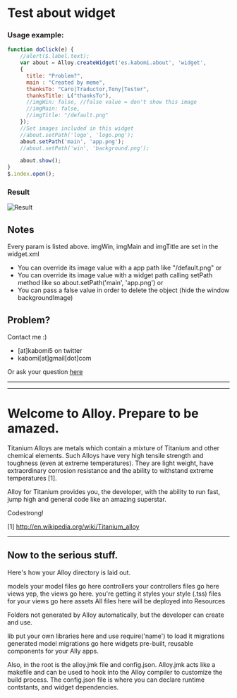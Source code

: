 Test about widget
=================

### Usage example:

```javascript
function doClick(e) {  
    //alert($.label.text);
    var about = Alloy.createWidget('es.kabomi.about', 'widget',
    {
      title: "Problem?",
      main : "Created by meme",
      thanksTo: "Caro|Traductor,Tony|Tester",
      thanksTitle: L("thanksTo"),
      //imgWin: false, //false value = don't show this image
      //imgMain: false,
      //imgTitle: "/default.png"
    });
    //Set images included in this widget
    //about.setPath('logo', 'logo.png');
    about.setPath('main', 'app.png');
    //about.setPath('win', 'background.png');

    about.show();
}
$.index.open();
```

### Result

![Result](https://raw.github.com/kabomi/Alloy-about-widget/master/app/assets/alloyAboutWidget.png)

## Notes

Every param is listed above.
imgWin, imgMain and imgTitle are set in the widget.xml
  * You can override its image value with a app path like "/default.png" or
  * You can override its image value with a widget path calling setPath method like so 
    about.setPath('main', 'app.png') or
  * You can pass a false value in order to delete the object (hide the window backgroundImage)


## Problem?

Contact me :) 
* [at]kabomi5 on twitter
* kabomi[at]gmail[dot]com

Or ask your question [here](http://developer.appcelerator.com/question/ask)

_____
_____


Welcome to Alloy. Prepare to be amazed.
========================================

Titanium Alloys are metals which contain a mixture of Titanium and other chemical elements. Such Alloys have very high tensile strength and toughness (even at extreme temperatures). They are light weight, have extraordinary corrosion resistance and the ability to withstand extreme temperatures [1].  

Alloy for Titanium provides you, the developer, with the ability to run fast, jump high and general code like an amazing superstar. 

Codestrong!

[1] http://en.wikipedia.org/wiki/Titanium_alloy

-------------------------
Now to the serious stuff.
-------------------------

Here's how your Alloy directory is laid out.

models              your model files go here
controllers         your controllers files go here
views               yep, the views go here. you're getting it
styles              your style (.tss) files for your views go here
assets              All files here will be deployed into Resources

Folders not generated by Alloy automatically, but the developer can create and use.

lib                 put your own libraries here and use require('name') to load it
migrations			generated model migrations go here
widgets				pre-built, reusable components for your Ally apps. 

Also, in the root is the alloy.jmk file and config.json.  Alloy.jmk acts like a makefile and can be used to hook into the Alloy compiler to customize the build process. The config.json file is where you can declare runtime contstants, and widget dependencies.
